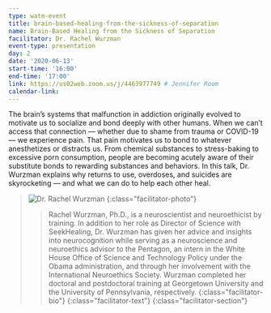 ```yaml
---
type: watm-event
title: brain-based-healing-from-the-sickness-of-separation
name: Brain-Based Healing from the Sickness of Separation
facilitator: Dr. Rachel Wurzman
event-type: presentation
day: 2
date: '2020-06-13'
start-time: '16:00'
end-time: '17:00'
link: https://us02web.zoom.us/j/4463977749 # Jennifer Room
calendar-link:
---
```


The brain’s systems that malfunction in addiction originally evolved to motivate us to socialize and bond deeply with other humans. When we can’t access that connection — whether due to shame from trauma or COVID-19 — we experience pain. That pain motivates us to bond to whatever anesthetizes or distracts us. From chemical substances to stress-baking to excessive porn consumption, people are becoming acutely aware of their substitute bonds to rewarding substances and behaviors. In this talk, Dr. Wurzman explains why returns to use, overdoses, and suicides are skyrocketing — and what we can do to help each other heal.

> ![Dr. Rachel Wurzman](/assets/images/team-headshot-rachel.jpg "Dr. Rachel Wurzman")
> {:class="facilitator-photo"}
>
> > Rachel Wurzman, Ph.D., is a neuroscientist and neuroethicist by training. In addition to her role as Director of Science with SeekHealing, Dr. Wurzman has given her advice and insights into neurocognition while serving as a neuroscience and neuroethics advisor to the Pentagon, an intern in the White House Office of Science and Technology Policy under the Obama administration, and through her involvement with the International Neuroethics Society. Wurzman completed her doctoral and postdoctoral training at Georgetown University and the University of Pennsylvania, respectively.
> > {:class="facilitator-bio"}
> {:class="facilitator-text"}
{:class="facilitator-section"}
